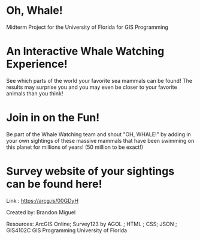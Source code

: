 # Oh, Whale!
Midterm Project for the University of Florida for GIS Programming

# An Interactive Whale Watching Experience!
See which parts of the world your favorite sea mammals can be found! The results may surprise you and you may even be closer to your favorite animals than you think!

# Join in on the Fun!
Be part of the Whale Watching team and shout "OH, WHALE!" by adding in your own sightings of these massive mammals that have been swimming on this planet for millions of years! (50 million to be exact!)

# Survey website of your sightings can be found here!
Link : https://arcg.is/00GDyH

Created by: Brandon Miguel

Resources: ArcGIS Online; Survey123 by AGOL ; HTML ; CSS; JSON ; GIS4102C GIS Programming University of Florida

